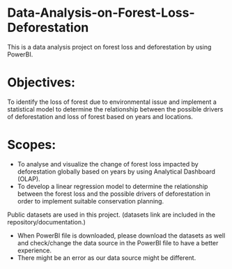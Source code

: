# Data-Analysis-on-Forest-Loss-Deforestation
This is a data analysis project on forest loss and deforestation by using PowerBI. 

# Objectives:
To identify the loss of forest due to environmental issue and implement a statistical model to determine the relationship between the possible drivers of deforestation and loss of forest based on years and locations. 

# Scopes:
- To analyse and visualize the change of forest loss impacted by deforestation globally based on years by using Analytical Dashboard (OLAP).
- To develop a linear regression model to determine the relationship between the forest loss and the possible drivers of deforestation in order to implement suitable conservation  planning. 

Public datasets are used in this project. (datasets link are included in the repository/documentation.)
* When PowerBI file is downloaded, please download the datasets as well and check/change the data source in the PowerBI file to have a better experience. 
* There might be an error as our data source might be different. 

